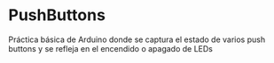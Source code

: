 # PushButtons
Práctica básica de Arduino donde se captura el estado de varios push buttons y se refleja en el encendido o apagado de LEDs
